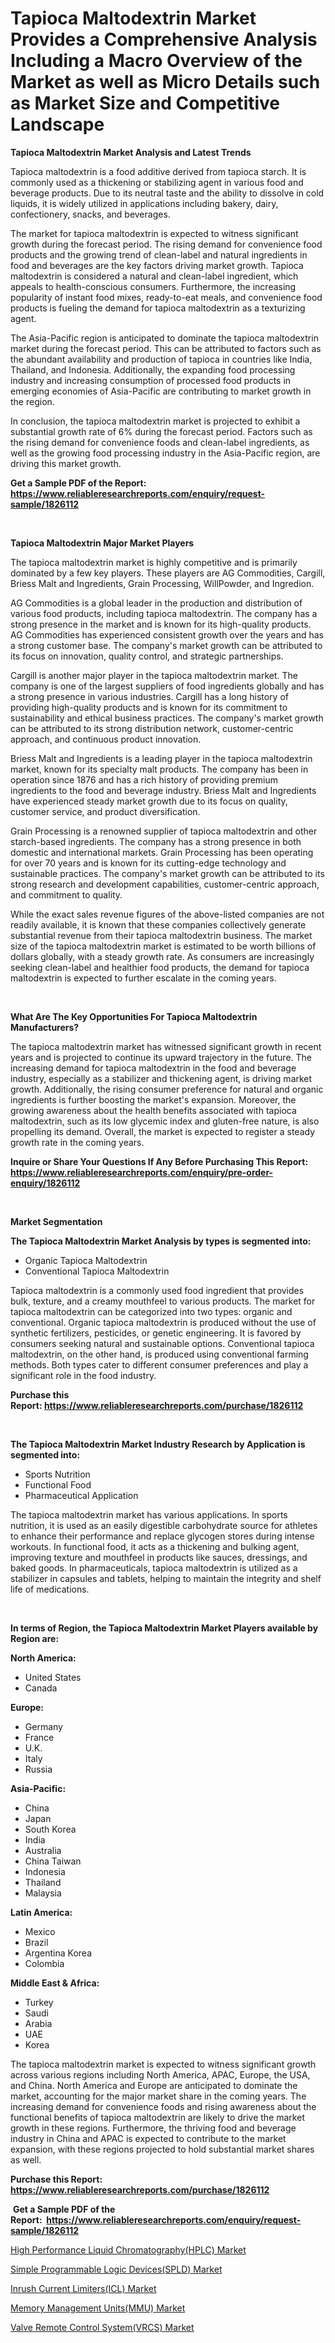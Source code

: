 <p><h1>Tapioca Maltodextrin Market Provides a Comprehensive Analysis Including a Macro Overview of the Market as well as Micro Details such as Market Size and Competitive Landscape</h1></p><p><strong>Tapioca Maltodextrin Market Analysis and Latest Trends</strong></p>
<p><p>Tapioca maltodextrin is a food additive derived from tapioca starch. It is commonly used as a thickening or stabilizing agent in various food and beverage products. Due to its neutral taste and the ability to dissolve in cold liquids, it is widely utilized in applications including bakery, dairy, confectionery, snacks, and beverages.</p><p>The market for tapioca maltodextrin is expected to witness significant growth during the forecast period. The rising demand for convenience food products and the growing trend of clean-label and natural ingredients in food and beverages are the key factors driving market growth. Tapioca maltodextrin is considered a natural and clean-label ingredient, which appeals to health-conscious consumers. Furthermore, the increasing popularity of instant food mixes, ready-to-eat meals, and convenience food products is fueling the demand for tapioca maltodextrin as a texturizing agent.</p><p>The Asia-Pacific region is anticipated to dominate the tapioca maltodextrin market during the forecast period. This can be attributed to factors such as the abundant availability and production of tapioca in countries like India, Thailand, and Indonesia. Additionally, the expanding food processing industry and increasing consumption of processed food products in emerging economies of Asia-Pacific are contributing to market growth in the region.</p><p>In conclusion, the tapioca maltodextrin market is projected to exhibit a substantial growth rate of 6% during the forecast period. Factors such as the rising demand for convenience foods and clean-label ingredients, as well as the growing food processing industry in the Asia-Pacific region, are driving this market growth.</p></p>
<p><strong>Get a Sample PDF of the Report:&nbsp; <a href="https://www.reliableresearchreports.com/enquiry/request-sample/1826112">https://www.reliableresearchreports.com/enquiry/request-sample/1826112</a></strong></p>
<p>&nbsp;</p>
<p><strong>Tapioca Maltodextrin Major Market Players</strong></p>
<p><p>The tapioca maltodextrin market is highly competitive and is primarily dominated by a few key players. These players are AG Commodities, Cargill, Briess Malt and Ingredients, Grain Processing, WillPowder, and Ingredion.</p><p>AG Commodities is a global leader in the production and distribution of various food products, including tapioca maltodextrin. The company has a strong presence in the market and is known for its high-quality products. AG Commodities has experienced consistent growth over the years and has a strong customer base. The company's market growth can be attributed to its focus on innovation, quality control, and strategic partnerships.</p><p>Cargill is another major player in the tapioca maltodextrin market. The company is one of the largest suppliers of food ingredients globally and has a strong presence in various industries. Cargill has a long history of providing high-quality products and is known for its commitment to sustainability and ethical business practices. The company's market growth can be attributed to its strong distribution network, customer-centric approach, and continuous product innovation.</p><p>Briess Malt and Ingredients is a leading player in the tapioca maltodextrin market, known for its specialty malt products. The company has been in operation since 1876 and has a rich history of providing premium ingredients to the food and beverage industry. Briess Malt and Ingredients have experienced steady market growth due to its focus on quality, customer service, and product diversification.</p><p>Grain Processing is a renowned supplier of tapioca maltodextrin and other starch-based ingredients. The company has a strong presence in both domestic and international markets. Grain Processing has been operating for over 70 years and is known for its cutting-edge technology and sustainable practices. The company's market growth can be attributed to its strong research and development capabilities, customer-centric approach, and commitment to quality.</p><p>While the exact sales revenue figures of the above-listed companies are not readily available, it is known that these companies collectively generate substantial revenue from their tapioca maltodextrin business. The market size of the tapioca maltodextrin market is estimated to be worth billions of dollars globally, with a steady growth rate. As consumers are increasingly seeking clean-label and healthier food products, the demand for tapioca maltodextrin is expected to further escalate in the coming years.</p></p>
<p>&nbsp;</p>
<p><strong>What Are The Key Opportunities For Tapioca Maltodextrin Manufacturers?</strong></p>
<p><p>The tapioca maltodextrin market has witnessed significant growth in recent years and is projected to continue its upward trajectory in the future. The increasing demand for tapioca maltodextrin in the food and beverage industry, especially as a stabilizer and thickening agent, is driving market growth. Additionally, the rising consumer preference for natural and organic ingredients is further boosting the market's expansion. Moreover, the growing awareness about the health benefits associated with tapioca maltodextrin, such as its low glycemic index and gluten-free nature, is also propelling its demand. Overall, the market is expected to register a steady growth rate in the coming years.</p></p>
<p><strong>Inquire or Share Your Questions If Any Before Purchasing This Report: <a href="https://www.reliableresearchreports.com/enquiry/pre-order-enquiry/1826112">https://www.reliableresearchreports.com/enquiry/pre-order-enquiry/1826112</a></strong></p>
<p>&nbsp;</p>
<p><strong>Market Segmentation</strong></p>
<p><strong>The Tapioca Maltodextrin Market Analysis by types is segmented into:</strong></p>
<p><ul><li>Organic Tapioca Maltodextrin</li><li>Conventional Tapioca Maltodextrin</li></ul></p>
<p><p>Tapioca maltodextrin is a commonly used food ingredient that provides bulk, texture, and a creamy mouthfeel to various products. The market for tapioca maltodextrin can be categorized into two types: organic and conventional. Organic tapioca maltodextrin is produced without the use of synthetic fertilizers, pesticides, or genetic engineering. It is favored by consumers seeking natural and sustainable options. Conventional tapioca maltodextrin, on the other hand, is produced using conventional farming methods. Both types cater to different consumer preferences and play a significant role in the food industry.</p></p>
<p><strong>Purchase this Report:&nbsp;<a href="https://www.reliableresearchreports.com/purchase/1826112">https://www.reliableresearchreports.com/purchase/1826112</a></strong></p>
<p>&nbsp;</p>
<p><strong>The Tapioca Maltodextrin Market Industry Research by Application is segmented into:</strong></p>
<p><ul><li>Sports Nutrition</li><li>Functional Food</li><li>Pharmaceutical Application</li></ul></p>
<p><p>The tapioca maltodextrin market has various applications. In sports nutrition, it is used as an easily digestible carbohydrate source for athletes to enhance their performance and replace glycogen stores during intense workouts. In functional food, it acts as a thickening and bulking agent, improving texture and mouthfeel in products like sauces, dressings, and baked goods. In pharmaceuticals, tapioca maltodextrin is utilized as a stabilizer in capsules and tablets, helping to maintain the integrity and shelf life of medications.</p></p>
<p>&nbsp;</p>
<p><strong>In terms of Region, the Tapioca Maltodextrin Market Players available by Region are:</strong></p>
<p>
    <p> <strong> North America: </strong>
        <ul>
            <li>United States</li>
            <li>Canada</li>
        </ul>
        </p> 
    <p> <strong> Europe: </strong>
        <ul>
            <li>Germany</li>
            <li>France</li>
            <li>U.K.</li>
            <li>Italy</li>
            <li>Russia</li>
        </ul>
        </p> 
    <p> <strong> Asia-Pacific: </strong>
        <ul>
            <li>China</li>
            <li>Japan</li>
            <li>South Korea</li>
            <li>India</li>
            <li>Australia</li>
            <li>China Taiwan</li>
            <li>Indonesia</li>
            <li>Thailand</li>
            <li>Malaysia</li>
        </ul>
        </p> 
    <p> <strong> Latin America: </strong>
        <ul>
            <li>Mexico</li>
            <li>Brazil</li>
            <li>Argentina Korea</li>
            <li>Colombia</li>
        </ul>
        </p> 
    <p> <strong> Middle East & Africa: </strong>
        <ul>
            <li>Turkey</li>
            <li>Saudi</li>
            <li>Arabia</li>
            <li>UAE</li>
            <li>Korea</li>
        </ul>
    </p>
    </p>
<p><p>The tapioca maltodextrin market is expected to witness significant growth across various regions including North America, APAC, Europe, the USA, and China. North America and Europe are anticipated to dominate the market, accounting for the major market share in the coming years. The increasing demand for convenience foods and rising awareness about the functional benefits of tapioca maltodextrin are likely to drive the market growth in these regions. Furthermore, the thriving food and beverage industry in China and APAC is expected to contribute to the market expansion, with these regions projected to hold substantial market shares as well.</p></p>
<p><strong>Purchase this Report: <a href="https://www.reliableresearchreports.com/purchase/1826112">https://www.reliableresearchreports.com/purchase/1826112</a></strong></p>
<p>&nbsp;<strong>Get a Sample PDF of the Report:&nbsp;&nbsp;<a href="https://www.reliableresearchreports.com/enquiry/request-sample/1826112">https://www.reliableresearchreports.com/enquiry/request-sample/1826112</a></strong></p>
<p><strong></strong></p>
<p><p><a href="https://medium.com/@lincolnfeil/high-performance-liquid-chromatography-hplc-market-trends-forecast-and-competitive-analysis-to-c2206969c23e">High Performance Liquid Chromatography(HPLC) Market</a></p><p><a href="https://medium.com/@scanw41036/simple-programmable-logic-devices-spld-market-the-key-to-successful-business-strategy-forecast-9a7aceb4e971">Simple Programmable Logic Devices(SPLD) Market</a></p><p><a href="https://medium.com/@peterm12562/inrush-current-limiters-icl-market-analysis-its-cagr-market-segmentation-and-global-industry-d86296534cec">Inrush Current Limiters(ICL) Market</a></p><p><a href="https://medium.com/@malcomw102036/decoding-memory-management-units-mmu-market-metrics-market-share-trends-and-growth-patterns-7be9c3d03720">Memory Management Units(MMU) Market</a></p><p><a href="https://medium.com/@justicelang2023/decoding-valve-remote-control-system-vrcs-market-metrics-market-share-trends-and-growth-a086e5141428">Valve Remote Control System(VRCS) Market</a></p></p>